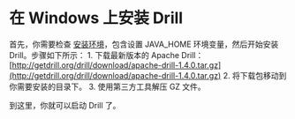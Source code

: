 # 在 Windows 上安装 Drill

  首先，你需要检查 [安装环境](1.嵌入模式的先决条件.md)，包含设置 JAVA_HOME 环境变量，然后开始安装 Drill。步骤如下所示：
    1. 下载最新版本的 Apache Drill：[http://getdrill.org/drill/download/apache-drill-1.4.0.tar.gz](http://getdrill.org/drill/download/apache-drill-1.4.0.tar.gz)
    2. 将下载包移动到你需要安装的目录下。
    3. 使用第三方工具解压 GZ 文件。

  到这里，你就可以启动 Drill 了。

